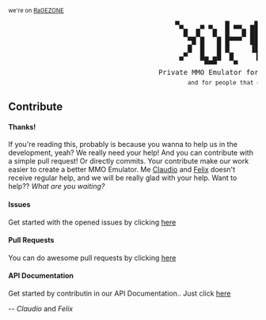 <sup>we're on [RaGEZONE](https://forum.ragezone.com/f331/yupi-6-rosylin-mysql-based-1087279/)</sup>
<pre>
                                        ▀▄    ▄ ▄   █ ▄▄  ▄█   ▄ 
                                          █  █   █  █   █ ██  █  
                                           ▀█ █   █ █▀▀▀  ██ █   
                                           █  █   █ █     ▐█ █   
                                         ▄▀   █▄ ▄█  █     ▐     
                                               ▀▀▀    ▀      ▀   
                                    Private MMO Emulator for Good Guys!
                                           <sub>and for people that donate!</sub>
</pre>

## Contribute

#### Thanks!
If you're reading this, probably is because you wanna to help us in the development, yeah? 
We really need your help! And you can contribute with a simple pull request! Or directly commits. 
Your contribute make our work easier to create a better MMO Emulator. 
Me [Claudio](https://github.com/sant0ro) and [Felix](https://github.com/TheDoct0r11) doesn't receive regular help, 
and we will be really glad with your help. Want to help??
_What are you waiting?_

#### Issues
Get started with the opened issues by clicking [here](https://github.com/sant0ro/yupi/issues)

#### Pull Requests
You can do awesome pull requests by clicking [here](https://github.com/sant0ro/yupi/pulls)

#### API Documentation
Get started by contributin in our API Documentation.. Just click [here](https://github.com/sant0ro/yupi/wiki)

-- _Claudio_ and _Felix_
